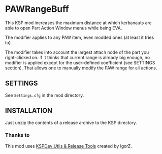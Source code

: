 # PAWRangeBuff
This KSP mod increases the maximum distance at which kerbanauts are able to open Part Action Window menus while being EVA.

The modifier applies to any PAW item, even modded ones (at least it tries to).

The modifier takes into account the largest attach node of the part you right-clicked on. If it thinks that current range is already big enough, no modifier is applied except for the user-defined coefficient (see SETTINGS section). That allows one to manually modify the PAW range for all actions.

## SETTINGS
See `Settings.cfg` in the mod directory.

## INSTALLATION
Just unzip the contents of a release archive to the KSP directory.

### Thanks to
This mod uses [KSPDev Utils & Release Tools](https://forum.kerbalspaceprogram.com/index.php?/topic/150786-*) created by IgorZ.
